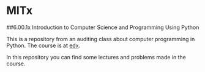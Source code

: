 MITx
==========

##6.00.1x Introduction to Computer Science and Programming Using Python

This is a repository from an auditing class about computer programming in Python. The course is at [edx](https://www.edx.org/course/mitx/mitx-6-00-1x-introduction-computer-1841).

In this repository you can find some lectures and problems made in the course.
